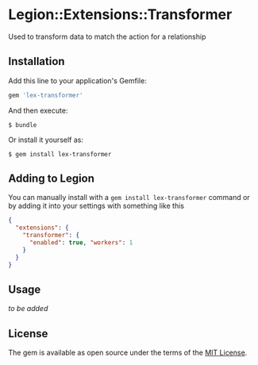 # Legion::Extensions::Transformer

Used to transform data to match the action for a relationship

## Installation

Add this line to your application's Gemfile:

```ruby
gem 'lex-transformer'
```

And then execute:

    $ bundle

Or install it yourself as:

    $ gem install lex-transformer

## Adding to Legion
You can manually install with a `gem install lex-transformer` command or by adding it into your settings with something like this
```json
{
  "extensions": {
    "transformer": {
      "enabled": true, "workers": 1
    }
  }
}
```

## Usage
*to be added*

## License

The gem is available as open source under the terms of the [MIT License](https://opensource.org/licenses/MIT).
